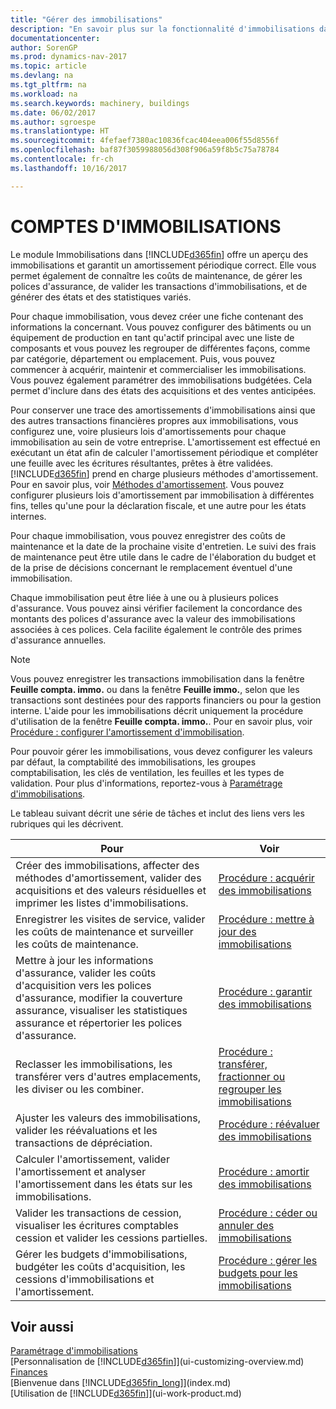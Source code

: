 ```yaml
---
title: "Gérer des immobilisations"
description: "En savoir plus sur la fonctionnalité d'immobilisations dans Dynamics NAV et afficher un aperçu de l'utilisation des immobilisations."
documentationcenter: 
author: SorenGP
ms.prod: dynamics-nav-2017
ms.topic: article
ms.devlang: na
ms.tgt_pltfrm: na
ms.workload: na
ms.search.keywords: machinery, buildings
ms.date: 06/02/2017
ms.author: sgroespe
ms.translationtype: HT
ms.sourcegitcommit: 4fefaef7380ac10836fcac404eea006f55d8556f
ms.openlocfilehash: baf87f3059988056d308f906a59f8b5c75a78784
ms.contentlocale: fr-ch
ms.lasthandoff: 10/16/2017

---
```

# <a name="fixed-assets"></a>COMPTES D'IMMOBILISATIONS
Le module Immobilisations dans [!INCLUDE[d365fin](includes/d365fin_md.md)] offre un aperçu des immobilisations et garantit un amortissement périodique correct. Elle vous permet également de connaître les coûts de maintenance, de gérer les polices d'assurance, de valider les transactions d'immobilisations, et de générer des états et des statistiques variés.

Pour chaque immobilisation, vous devez créer une fiche contenant des informations la concernant. Vous pouvez configurer des bâtiments ou un équipement de production en tant qu'actif principal avec une liste de composants et vous pouvez les regrouper de différentes façons, comme par catégorie, département ou emplacement. Puis, vous pouvez commencer à acquérir, maintenir et commercialiser les immobilisations. Vous pouvez également paramétrer des immobilisations budgétées. Cela permet d'inclure dans des états des acquisitions et des ventes anticipées.

Pour conserver une trace des amortissements d'immobilisations ainsi que des autres transactions financières propres aux immobilisations, vous configurez une, voire plusieurs lois d'amortissements pour chaque immobilisation au sein de votre entreprise. L'amortissement est effectué en exécutant un état afin de calculer l'amortissement périodique et compléter une feuille avec les écritures résultantes, prêtes à être validées. [!INCLUDE[d365fin](includes/d365fin_md.md)] prend en charge plusieurs méthodes d'amortissement. Pour en savoir plus, voir [Méthodes d'amortissement](fa-depreciation-methods.md). Vous pouvez configurer plusieurs lois d'amortissement par immobilisation à différentes fins, telles qu'une pour la déclaration fiscale, et une autre pour les états internes.

Pour chaque immobilisation, vous pouvez enregistrer des coûts de maintenance et la date de la prochaine visite d'entretien. Le suivi des frais de maintenance peut être utile dans le cadre de l'élaboration du budget et de la prise de décisions concernant le remplacement éventuel d'une immobilisation.

Chaque immobilisation peut être liée à une ou à plusieurs polices d'assurance. Vous pouvez ainsi vérifier facilement la concordance des montants des polices d'assurance avec la valeur des immobilisations associées à ces polices. Cela facilite également le contrôle des primes d'assurance annuelles.

> [!NOTE]  
>   Vous pouvez enregistrer les transactions immobilisation dans la fenêtre **Feuille compta. immo.** ou dans la fenêtre **Feuille immo.**, selon que les transactions sont destinées pour des rapports financiers ou pour la gestion interne. L'aide pour les immobilisations décrit uniquement la procédure d'utilisation de la fenêtre **Feuille compta. immo.**. Pour en savoir plus, voir [Procédure : configurer l'amortissement d'immobilisation](fa-how-setup-depreciation.md).

Pour pouvoir gérer les immobilisations, vous devez configurer les valeurs par défaut, la comptabilité des immobilisations, les groupes comptabilisation, les clés de ventilation, les feuilles et les types de validation. Pour plus d'informations, reportez-vous à [Paramétrage d'immobilisations](fa-setup.md).

Le tableau suivant décrit une série de tâches et inclut des liens vers les rubriques qui les décrivent.

| Pour | Voir |
| --- | --- |
| Créer des immobilisations, affecter des méthodes d'amortissement, valider des acquisitions et des valeurs résiduelles et imprimer les listes d'immobilisations. |[Procédure : acquérir des immobilisations](fa-how-acquire.md) |
| Enregistrer les visites de service, valider les coûts de maintenance et surveiller les coûts de maintenance. |[Procédure : mettre à jour des immobilisations](fa-how-maintain.md) |
| Mettre à jour les informations d'assurance, valider les coûts d'acquisition vers les polices d'assurance, modifier la couverture assurance, visualiser les statistiques assurance et répertorier les polices d'assurance. |[Procédure : garantir des immobilisations](fa-how-insure.md) |
| Reclasser les immobilisations, les transférer vers d'autres emplacements, les diviser ou les combiner. |[Procédure : transférer, fractionner ou regrouper les immobilisations](fa-how-trans-split-combine.md) |
| Ajuster les valeurs des immobilisations, valider les réévaluations et les transactions de dépréciation. |[Procédure : réévaluer des immobilisations](fa-how-revalue.md) |
| Calculer l'amortissement, valider l'amortissement et analyser l'amortissement dans les états sur les immobilisations. |[Procédure : amortir des immobilisations](fa-how-depreciate-amortize.md) |
| Valider les transactions de cession, visualiser les écritures comptables cession et valider les cessions partielles. |[Procédure : céder ou annuler des immobilisations](fa-how-dispose-retire.md) |
| Gérer les budgets d'immobilisations, budgéter les coûts d'acquisition, les cessions d'immobilisations et l'amortissement. |[Procédure : gérer les budgets pour les immobilisations](fa-how-manage-budgets.md) |

## <a name="see-also"></a>Voir aussi
[Paramétrage d'immobilisations](fa-setup.md)  
[Personnalisation de [!INCLUDE[d365fin](includes/d365fin_md.md)]](ui-customizing-overview.md)  
[Finances](finance.md)  
[Bienvenue dans [!INCLUDE[d365fin_long](includes/d365fin_long_md.md)]](index.md)  
[Utilisation de [!INCLUDE[d365fin](includes/d365fin_md.md)]](ui-work-product.md)

